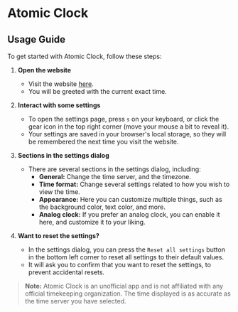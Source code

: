 # Atomic Clock

## Usage Guide

To get started with Atomic Clock, follow these steps:

1. **Open the website**
   - Visit the website [here](https://clock.jstt.me).
   - You will be greeted with the current exact time.

2. **Interact with some settings**
   - To open the settings page, press `s` on your keyboard, or click the gear icon in the top right corner (move your mouse a bit to reveal it).
   - Your settings are saved in your browser's local storage, so they will be remembered the next time you visit the website.

3. **Sections in the settings dialog**
   - There are several sections in the settings dialog, including:
     - **General:** Change the time server, and the timezone.
     - **Time format:** Change several settings related to how you wish to view the time.
     - **Appearance:** Here you can customize multiple things, such as the background color, text color, and more.
     - **Analog clock:** If you prefer an analog clock, you can enable it here, and customize it to your liking.

4. **Want to reset the settings?**
   - In the settings dialog, you can press the `Reset all settings` button in the bottom left corner to reset all settings to their default values.
   - It will ask you to confirm that you want to reset the settings, to prevent accidental resets.

> **Note:** Atomic Clock is an unofficial app and is not affiliated with any official timekeeping organization. The time displayed is as accurate as the time server you have selected.
